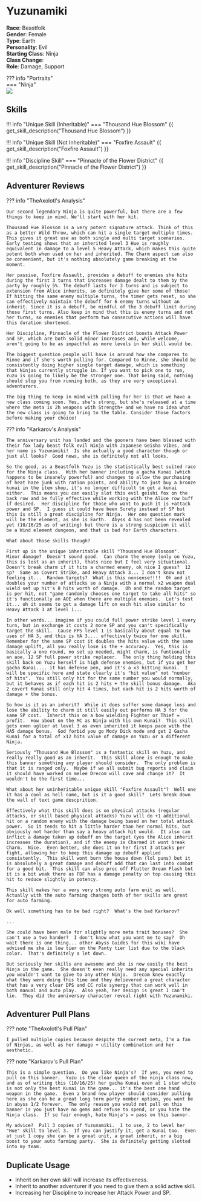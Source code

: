 # Yuzunamiki  

**Race**: Beastfolk  
**Gender**: Female  
**Type**: Earth   
**Personality**: Evil  
**Starting Class**: Ninja  
**Class Change**:  
**Role**: Damage, Support

??? info "Portraits"  
    === "Ninja"  
        ![](../img/yuzunamiki-ninja.jpg)  

## Skills

!!! info "Unique Skill (Inheritable)"
    === "Thousand Hue Blossom"
        {{ get_skill_description("Thousand Hue Blossom") }}

!!! info "Unique Skill (Not Inheritable)"
    === "Foxfire Assault"
        {{ get_skill_description("Foxfire Assault") }}

!!! info "Discipline Skill"
    === "Pinnacle of the Flower District"
        {{ get_skill_description("Pinnacle of the Flower District") }}

## Adventurer Reviews

??? info "TheAxolotl's Analysis"

    Our second legendary Ninja is quite powerful, but there are a few things to keep in mind. We'll start with her kit.

    Thousand Hue Blossom is a very potent signature attack. Think of this as a better Wild Throw, which can hit a single target multiple times. This gives it great use as both single and multi target scenarios. Early testing shows that an inherited level 3 Hue is roughly equivalent in damage to a level 5 Heavy Attack, which makes this quite potent both when used on her and inherited. The Charm aspect can also be convenient, but it's nothing absolutely game breaking at the moment.

    Her passive, Foxfire Assault, provides a debuff to enemies she hits during the first 3 turns that increases damage dealt to them by the party by roughly 5%. The debuff lasts for 3 turns and is subject to extension from Alice inherits, so definitely give her some of those! If hitting the same enemy multiple turns, the timer gets reset, so she can effectively maintain the debuff for 6 enemy turns without an inherit. Since it is a debuff, be mindful of the 3 debuff limit during those first turns. Also keep in mind that this is enemy turns and not her turns, so enemies that perform two consecutive actions will have this duration shortened.

    Her Discipline, Pinnacle of the Flower District boosts Attack Power and SP, which are both solid minor increases and, while welcome, aren't going to be as impactful as more levels in her skill would be.

    The biggest question people will have is around how she compares to Rinne and if she's worth pulling for. Compared to Rinne, she should be consistently doing higher single target damage, which is something that Ninjas currently struggle in. If you want to pick one to run, Yuzu is going to likely be the stronger one. That being said, nothing should stop you from running both, as they are very exceptional adventurers.

    The big thing to keep in mind with pulling for her is that we have a new class coming soon. Yes, she's strong, but she's released at a time where the meta is 2h weapons with Strength+ and we have no idea what the new class is going to bring to the table. Consider those factors before making your choice!

??? info "Karkarov's Analysis"

    The anniversary unit has landed and the gooners have been blessed with their fox lady beast folk evil Ninja with Japanese Geisha vibes, and her name is Yuzunamiki!  Is she actually a good character though or just all looks?  Good news, she is definitely not all looks.

    So the good, as a Beastfolk Yuzu is the statistically best suited race for the Ninja class.  With her banner including a gacha Kunai (which happens to be insanely powerful) and changes to allow the purchasing of heat haze junk with ration points, and ability to just buy a bronze kunai in the item shop, it's no longer difficult to get a kunai either.  This means you can easily slot this evil geishi fox on the back row and be fully effective while working with the Alice row buff if desired.  Her discipline for those who want to push it is +attack power and SP.  I guess it could have been Surety instead of SP but this is still a great discipline for Ninja.  Her one question mark will be the element, as she is Earth.  Abyss 4 has not been revealed yet (10/16/25 as of writing) but there is a strong suspicion it will be a Wind element dungeon, and that is bad for Earth characters.

    What about those skills though?

    First up is the unique inheritable skill "Thousand Hue Blosoom".  Minor damage?  Doesn't sound good.  Can charm the enemy (only on Yuzu, this is lost as an inherit), thats nice but I feel very situational.  Doesn't break charm if it hits a charmed enemy, ok nice I guess?  12 sp?  Same as Covert Strike, and Heavy Attack 3... I don't know not feeling it...  Random targets?  What is this nonsense!!!!  Oh and it doubles your number of attacks so a Ninja with a normal x2 weapon dual wield set up hit's 8 hits worth of damage.  Oh and the random target is per hit, not "game randomly chooses one target to take all hits" so it's functionally an AOE when there are multiple enemies.  Let's test it... oh it seems to get a damage lift on each hit also similar to Heavy Attack 3 at level 1...
    
    In other words... imagine if you could full power strike level 1 every turn, but in exchange it costs 2 more SP and you can't specifically target the skill.  Cause FPS level 1 is basically about equal to two uses of HA 3, and this is HA 3.... effectively twice for one skill.  Remember for the same SP cost it doubles the hits value with the same damage uplift, all you really lose is the + accuracy.  Yes, this is basically a one round, no set up needed, might charm, is funtionally an aoe, 12 SP full power strike replacer.  The only thing holding this skill back on Yuzu herself is high defense enemies, but if you get her gacha Kunai.... it has defense pen, and it's a x3 hitting kunai.  I will be specific here and state clearly it's "hit value" not "number of hits".  You still only hit for the same number you would normally, but it behaves as if each hit is 2 hits + the skill bonus damage.  Aka 2 covert Kunai still only hit 4 times, but each hit is 2 hits worth of damage + the bonus. 
    
    So how is it as an inherit?  While it does suffer some damage loss and lose the ability to charm it still easily out performs HA 3 for the same SP cost.  Inherit this on a bow wielding Fighter or Thief = profit.  How about on the MC as Ninja with his own Kunai?  This skill gets even uglier at level 3 as even inherited it keeps pace with the HA5 damage bonus.  God forbid you go Mody Dick mode and get 2 Gacha Kunai for a total of x12 hits value of damage on Yuzu or a different Ninja.

    Seriously "Thousand Hue Blossom" is a fantastic skill on Yuzu, and really really good as an inherit.  This skill alone is enough to make this banner something any player should consider.  The only problem is that it is ranged only.  Maybe if we all submit bug reports and claim it should have worked on melee Drecom will cave and change it?  It wouldn't be the first time...

    What about her uninheritable unique skill "Foxfire Assault"?  Well one it has a cool as hell name, but is it a good skill?  Lets break down the wall of text game descprition.
    
    Effectively what this skill does is on physical attacks (regular attacks, or skill based physical attacks) Yuzu will do +1 additional hit on a random enemy with the damage being based on her total attack power.  So it tends to hit a little harder than her normal hits, but obviously not harder than say a heavy attack hit would.  It also can inflict a damage taken up debuff on the target (yes the Alice inherit increases the duration), and if the enemy is Charmed it wont break Charm.  Nice.  Even better, she does it on her first 3 attacks per fight, allowing her to keep this damage up debuff applied consistently.  This skill wont burn the house down (lol puns) but it is absolutely a great damage and debuff add that can last into combat for a good bit.  This skill can also proc off Flutter Dream Flash but it is a bit weak there as FDF has a damage penalty on top causing this hit to reduce slightly in potency.
    
    This skill makes her a very very strong auto farm unit as well.  Actually with the auto farming changes both of her skills are great for auto farming.

    Ok well something has to be bad right?  What's the bad Karkarov?

    ...

    She could have been male for slightly more meta trait bonuses?  She can't use a two hander?  I don't know what you want me to say?  Oh wait there is one thing... other Abyss Guides for this wiki have advised me she is low tier on the Panty tier list due to the black color.  That's definitely a let down.
    
    But seriously her skills are awesome and she is now easily the best Ninja in the game.  She doesn't even really need any special inherits you wouldn't want to give to any other Ninja.  Drecom knew exactly what they were doing this time and they delievered a great character that has a very clear DPS and CC role synergy that can work well in both manual and auto play.  Also yeah, her design is great I can't lie.  They did the anniversay character reveal right with Yuzunamiki.


## Adventurer Pull Plans

??? note "TheAxolotl's Pull Plan"

    I pulled multiple copies because despite the current meta, I'm a fan of Ninjas, as well as her damage + utility combination and her aesthetic.

??? note "Karkarov's Pull Plan"

    This is a simple question.  Do you like Ninja's?  If yes, you need to pull on this banner.  Yuzu is the clear queen of the ninja class now, and as of writing this (10/16/25) her gacha Kunai even at 1 star white is not only the best Kunai in the game... it's the best one hand weapon in the game.  Even a brand new player should consider pulling here as she can be a great long term party member option, you wont be in abyss 1/2 forever.  The only reason you would not pull on this banner is you just have no gems and refuse to spend, or you hate the Ninja class.  If so fair enough, hate Ninja's = pass on this banner.

    My advice?  Pull 3 copies of Yuzunamiki.  1 to use, 2 to level her "Hue" skill to level 3.  If you can justify it, get a Kunai too.  Even at just 1 copy she can be a great unit, a great inherit, or a big boost to your auto farming party.  She is definitely getting slotted into my team.

## Duplicate Usage

* Inherit on her own skill will increase its effectiveness.
* Inherit to another adventurer if you need to give them a solid active skill.
* Increasing her Discipline to increase her Attack Power and SP.
